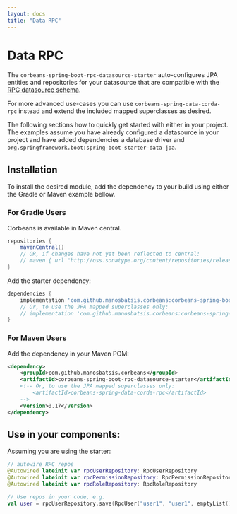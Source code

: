 ```yaml
---
layout: docs
title: "Data RPC"
---
```


# Data RPC

The `corbeans-spring-boot-rpc-datasource-starter` auto-configures JPA entities and repositories 
for your datasource that are compatible with the  
[RPC datasource schema](https://docs.corda.net/clientrpc.html?highlight=rpc#rpc-security-management).
 
For more advanced use-cases you can use `corbeans-spring-data-corda-rpc` instead and extend the included 
mapped superclasses as desired.

The following sections how to quickly get started with either in your project. The examples assume you have already 
configured a datasource in your project and have added dependencies a database driver and `org.springframework.boot:spring-boot-starter-data-jpa`.

## Installation

To install the desired module, add the dependency to your build  using either the Gradle or Maven example bellow.


### For Gradle Users

Corbeans is available in Maven central.

```groovy
repositories {
	mavenCentral()
	// OR, if changes have not yet been reflected to central:
	// maven { url "http://oss.sonatype.org/content/repositories/releases/" }
}
```

Add the starter dependency:

```groovy
dependencies {
	implementation 'com.github.manosbatsis.corbeans:corbeans-spring-boot-rpc-datasource-starter:0.17'
	// Or, to use the JPA mapped superclasses only:
	// implementation 'com.github.manosbatsis.corbeans:corbeans-spring-data-corda-rpc:0.17'
}
```

### For Maven Users

Add the dependency in your Maven POM:


```xml
<dependency>
	<groupId>com.github.manosbatsis.corbeans</groupId>
	<artifactId>corbeans-spring-boot-rpc-datasource-starter</artifactId>
	<!-- Or, to use the JPA mapped superclasses only:
		<artifactId>corbeans-spring-data-corda-rpc</artifactId>
	-->
	<version>0.17</version>
</dependency>
```


## Use in your components:

Assuming you are using the starter:

```kotlin
// autowire RPC repos
@Autowired lateinit var rpcUserRepository: RpcUserRepository
@Autowired lateinit var rpcPermissionRepository: RpcPermissionRepository
@Autowired lateinit var rpcRoleRepository: RpcRoleRepository

// Use repos in your code, e.g.
val user = rpcUserRepository.save(RpcUser("user1", "user1", emptyList()))
```
